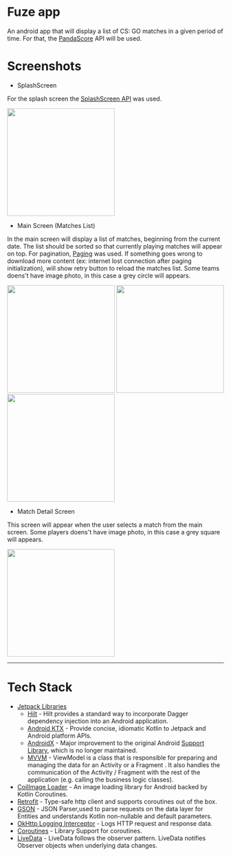 # Fuze app

An android app that will display a list of CS: GO matches in a given period of time. For that, the [PandaScore](https://pandascore.co/) API will be used.
# Screenshots

- SplashScreen

For the splash screen the [SplashScreen API](https://developer.android.com/develop/ui/views/launch/splash-screen) was used.

<img src="https://user-images.githubusercontent.com/41413741/226225355-b8ce72fa-2a38-4eac-835a-601f055c75f5.png" width="250" />

- Main Screen (Matches List)

In the main screen will display a list of matches, beginning from the current date. The list should be sorted so that currently playing matches will appear on top. For pagination, [Paging](https://developer.android.com/topic/libraries/architecture/paging/v3-overview) was used. If something goes wrong to download more content (ex: internet lost connection after paging initialization), will show retry button to reload the matches list.
Some teams doens't have image photo, in this case a grey circle will appears.

<img src="https://user-images.githubusercontent.com/41413741/226223980-eb0e6904-4f3b-4406-b60a-17bc96540b58.png" width="250" /> <img src="https://user-images.githubusercontent.com/41413741/226223070-772b1138-1908-4499-836f-745e59ab0287.png" width="250" /> <img src="https://user-images.githubusercontent.com/41413741/226223076-4d2b9d67-3bd2-49e5-903f-8e8f79d3ef08.png" width="250" />

- Match Detail Screen
 
 This screen will appear when the user selects a match from the main screen. Some players doens't have image photo, in this case a grey square will appears.
 
 <img src="https://user-images.githubusercontent.com/41413741/226224977-057f2fbe-c53e-48b2-b854-1f78f0a6533b.png" width="250" />

 
---
# Tech Stack

- [Jetpack Libraries](https://developer.android.com/jetpack/androidx/explorer?gclid=Cj0KCQjw0PWRBhDKARIsAPKHFGg1spKQZuAwQdZ1kzALkPlrRRJjWErjAqqvtRWRyduAAoosC_mTZzUaApnyEALw_wcB&gclsrc=aw.ds&case=all&hl=pt-br)
    - [Hilt](https://dagger.dev/hilt/) - Hilt provides a standard way to incorporate Dagger dependency injection into an Android application.
    - [Android KTX](https://developer.android.com/kotlin/ktx.html) - Provide concise, idiomatic Kotlin to Jetpack and Android platform APIs.
    - [AndroidX](https://developer.android.com/jetpack/androidx) - Major improvement to the original Android [Support Library](https://developer.android.com/topic/libraries/support-library/index), which is no longer maintained.
    - [MVVM](https://developer.android.com/topic/libraries/architecture/viewmodel?gclid=CjwKCAjw-rOaBhA9EiwAUkLV4uTWtmhSLWBc9oaYTl_gJJsgJiF-w2indn-p5PnLtnXKs-9elvGQlxoC1jkQAvD_BwE&gclsrc=aw.ds) - ViewModel is a class that is responsible for preparing and managing the data for an Activity or a Fragment . It also handles the communication of the Activity / Fragment with the rest of the application (e.g. calling the business logic classes).
- [CoilImage Loader](https://github.com/coil-kt/coil) - An image loading library for Android backed by Kotlin Coroutines. 
- [Retrofit](https://square.github.io/retrofit/) - Type-safe http client 
and supports coroutines out of the box.
- [GSON](https://github.com/square/gson) - JSON Parser,used to parse 
requests on the data layer for Entities and understands Kotlin non-nullable 
and default parameters.
- [OkHttp Logging Interceptor](https://github.com/square/okhttp/blob/master/okhttp-logging-interceptor/README.md) - Logs HTTP request and response data.
- [Coroutines](https://github.com/Kotlin/kotlinx.coroutines) - Library Support for coroutines.
- [LiveData](https://developer.android.com/topic/libraries/architecture/livedata) - LiveData follows the observer pattern. LiveData notifies Observer objects when underlying data changes.
